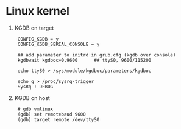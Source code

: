 Linux kernel
==============

1. KGDB on target

        CONFIG_KGDB = y
        CONFIG_KGDB_SERIAL_CONSOLE = y 

        ## add parameter to initrd in grub.cfg (kgdb over console)
        kgdbwait kgdboc=0,9600      ## ttyS0, 9600/115200
        
        echo ttyS0 > /sys/module/kgdboc/parameters/kgdboc

        echo g > /proc/sysrq-trigger
        SysRq : DEBUG

2. KGDB on host

        # gdb vmlinux
        (gdb) set remotebaud 9600
        (gdb) target remote /dev/ttyS0
